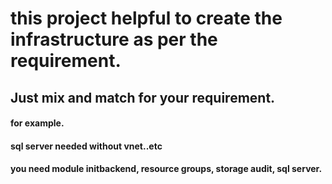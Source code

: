 # this project helpful to create the infrastructure as per the requirement. 
## Just mix and match for your requirement. 
#### for example. 
#### sql server needed without vnet..etc
#### you need module initbackend, resource groups, storage audit, sql server.

